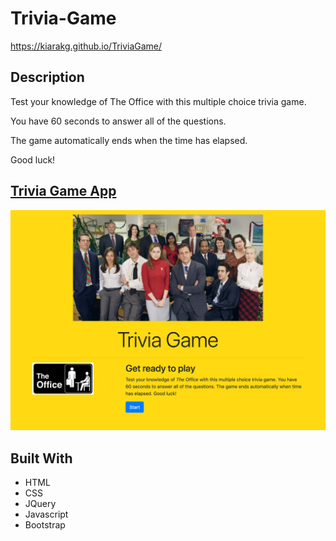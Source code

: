 # Trivia-Game

https://kiarakg.github.io/TriviaGame/

## Description
Test your knowledge of The Office with this multiple choice trivia game.

You have 60 seconds to answer all of the questions.

The game automatically ends when the time has elapsed.

Good luck!

## [Trivia Game App](https://kiarakg.github.io/TriviaGame/)

![pic](/assets/images/TriviaGame.png)

## Built With 
* HTML
* CSS
* JQuery 
* Javascript
* Bootstrap

